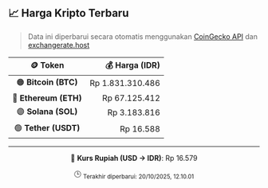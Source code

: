 

<!-- HARGA_KRIPTO -->
## 📈 Harga Kripto Terbaru

> Data ini diperbarui secara otomatis menggunakan [CoinGecko API](https://www.coingecko.com/) dan [exchangerate.host](https://exchangerate.host/)

<div align="center">

| 🪙 Token | 💰 Harga (IDR) |
|:------:|---------------:|
| 🟠 **Bitcoin (BTC)**   | Rp 1.831.310.486 |
| 🔵 **Ethereum (ETH)**  | Rp 67.125.412 |
| 🟣 **Solana (SOL)**    | Rp 3.183.816 |
| 🟢 **Tether (USDT)**   | Rp 16.588 |

---

💱 **Kurs Rupiah (USD → IDR)**: Rp 16.579

🕒 <sub>Terakhir diperbarui: 20/10/2025, 12.10.01</sub>

</div>
<!-- /HARGA_KRIPTO -->